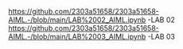 
https://github.com/2303a51658/2303a51658-AIML.-/blob/main/LAB%2002_AIML.ipynb  -LAB 02
https://github.com/2303a51658/2303a51658-AIML.-/blob/main/LAB%2003_AIML.ipynb  -LAB 03
